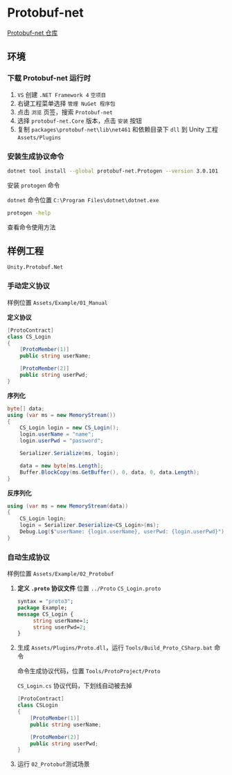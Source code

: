 # Protobuf-net

[Protobuf-net 仓库](https://github.com/protobuf-net/protobuf-net) 

## 环境

### 下载 Protobuf-net 运行时

1. `VS` 创建 `.NET Framework 4` `空项目`
2. 右键工程菜单选择 `管理 NuGet 程序包` 
3. 点击 `浏览` 页签，搜索 `Protobuf-net`  
4. 选择 `protobuf-net.Core` 版本，点击 `安装` 按钮
5. 复制 `packages\protobuf-net\lib\net461` 和依赖目录下 `dll` 到 Unity 工程 `Assets/Plugins`



### 安装生成协议命令

```sh
dotnet tool install --global protobuf-net.Protogen --version 3.0.101
```

安装 `protogen` 命令

`dotnet` 命令位置 `C:\Program Files\dotnet\dotnet.exe`

```sh
protogen -help
```

查看命令使用方法





## **样例工程**

`Unity.Protobuf.Net`

### 手动定义协议

样例位置 `Assets/Example/01_Manual`

**定义协议**

```c#
[ProtoContract]
class CS_Login
{
    [ProtoMember(1)]
    public string userName;

    [ProtoMember(2)]
    public string userPwd;
}
```
**序列化**

```c#
byte[] data;
using (var ms = new MemoryStream())
{
    CS_Login login = new CS_Login();
    login.userName = "name";
    login.userPwd = "password";

    Serializer.Serialize(ms, login);

    data = new byte[ms.Length];
    Buffer.BlockCopy(ms.GetBuffer(), 0, data, 0, data.Length);
}
```

**反序列化**

```c#
using (var ms = new MemoryStream(data))
{
    CS_Login login;
    login = Serializer.Deserialize<CS_Login>(ms);
    Debug.Log($"userName: {login.userName}, userPwd: {login.userPwd}");
}
```

### 自动生成协议

 样例位置 `Assets/Example/02_Protobuf`

1. **定义 `.proto` 协议文件**
    位置 `../Proto`
    `CS_Login.proto`

   ```protobuf
   syntax = "proto3";
   package Example;
   message CS_Login {
        string userName=1;
        string userPwd=2;
   }
   ```

2. 生成 `Assets/Plugins/Proto.dll`，运行 `Tools/Build_Proto_CSharp.bat` 命令

   命令生成协议代码，位置 `Tools/ProtoProject/Proto`

   `CS_Login.cs` 协议代码，下划线自动被去掉

   ```c#
   [ProtoContract]
   class CSLogin
   {
       [ProtoMember(1)]
       public string userName;
   
       [ProtoMember(2)]
       public string userPwd;
   }
   ```

3. 运行 `02_Protobuf`测试场景


